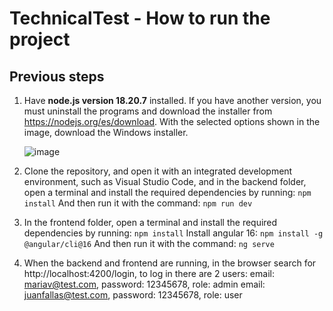 # TechnicalTest - How to run the project

## Previous steps

1. Have **node.js version 18.20.7** installed. If you have another version, you must uninstall the programs and download the installer from https://nodejs.org/es/download. With the selected options shown in the image, download the Windows installer.
   
   ![image](https://github.com/user-attachments/assets/0ec6005c-74b1-4e29-80b1-b2829b0c3da0)

2. Clone the repository, and open it with an integrated development environment, such as Visual Studio Code, and in the backend folder, open a terminal and install the required dependencies by running:
   `npm install` And then run it with the command:
   `npm run dev`

3. In the frontend folder, open a terminal and install the required dependencies by running:
   `npm install` Install angular 16:
  `npm install -g @angular/cli@16` And then run it with the command:
   `ng serve`

5. When the backend and frontend are running, in the browser search for http://localhost:4200/login, to log in there are 2 users:
   email: mariav@test.com, password: 12345678, role: admin
   email: juanfallas@test.com, password: 12345678, role: user

